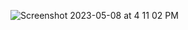![Screenshot 2023-05-08 at 4 11 02 PM](https://user-images.githubusercontent.com/3261849/236936356-91810625-2172-40bd-bffa-ae3ff94c2d01.png)
